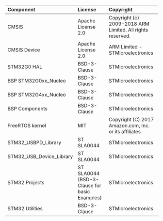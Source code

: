 | Component                       | License              | Copyright |
|:---------                       |:-------              |:----------|
| CMSIS                           | Apache License 2.0   | Copyright (c) 2009-2018 ARM Limited. All rights reserved. |
| CMSIS Device                    | Apache License 2.0   | ARM Limited - STMicroelectronics |
| STM32G0 HAL                     | BSD-3-Clause         | STMicroelectronics |
| BSP STM32G0xx_Nucleo            | BSD-3-Clause         | STMicroelectronics |
| BSP STM32G4xx_Nucleo            | BSD-3-Clause         | STMicroelectronics |
| BSP Components                  | BSD-3-Clause         | STMicroelectronics |
| FreeRTOS kernel                 | MIT                  | Copyright (C) 2017 Amazon.com, Inc. or its affiliates |
| STM32_USBPD_Library             | ST SLA0044           | STMicroelectronics |
| STM32_USB_Device_Library        | ST SLA0044           | STMicroelectronics |
| STM32 Projects                  | ST SLA0044 (BSD-3-Clause for basic Examples) | STMicroelectronics |
| STM32 Utilities                 | BSD-3-Clause         | STMicroelectronics |